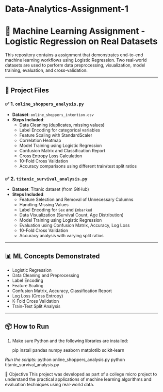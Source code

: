 # Data-Analytics-Assignment-1

# 🧠 Machine Learning Assignment - Logistic Regression on Real Datasets

This repository contains a assignment that demonstrates end-to-end machine learning workflows using Logistic Regression. Two real-world datasets are used to perform data preprocessing, visualization, model training, evaluation, and cross-validation.

---

## 📁 Project Files

### ✅ 1. `online_shoppers_analysis.py`
- **Dataset**: `online_shoppers_intention.csv`
- **Steps Included**:
  - Data Cleaning (duplicates, missing values)
  - Label Encoding for categorical variables
  - Feature Scaling with StandardScaler
  - Correlation Heatmap
  - Model Training using Logistic Regression
  - Confusion Matrix and Classification Report
  - Cross Entropy Loss Calculation
  - 10-Fold Cross Validation
  - Accuracy comparisons using different train/test split ratios


### ✅ 2. `titanic_survival_analysis.py`
- **Dataset**: Titanic dataset (from GitHub)
- **Steps Included**:
  - Feature Selection and Removal of Unnecessary Columns
  - Handling Missing Values
  - Label Encoding for `Sex` and `Embarked`
  - Data Visualization (Survival Count, Age Distribution)
  - Model Training using Logistic Regression
  - Evaluation using Confusion Matrix, Accuracy, Log Loss
  - 10-Fold Cross Validation
  - Accuracy analysis with varying split ratios

---

## 📊 ML Concepts Demonstrated
- Logistic Regression
- Data Cleaning and Preprocessing
- Label Encoding
- Feature Scaling
- Confusion Matrix, Accuracy, Classification Report
- Log Loss (Cross Entropy)
- K-Fold Cross Validation
- Train-Test Split Analysis

---

## 📦 How to Run

1. Make sure Python and the following libraries are installed:

    pip install pandas numpy seaborn matplotlib scikit-learn
   
*Run the scripts:*
python online_shoppers_analysis.py
python titanic_survival_analysis.py

🎯 Objective
This project was developed as part of a college micro project to understand the practical applications of machine learning algorithms and evaluation techniques using real-world data.
